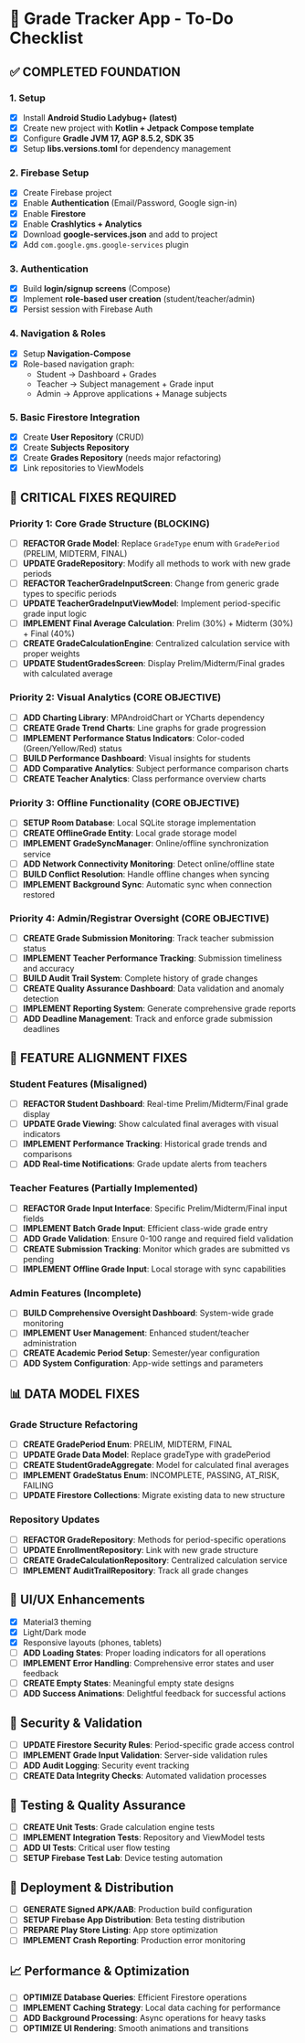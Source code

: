 # 📌 Grade Tracker App - To-Do Checklist

## ✅ COMPLETED FOUNDATION
### 1. Setup
- [x] Install **Android Studio Ladybug+ (latest)**
- [x] Create new project with **Kotlin + Jetpack Compose template**
- [x] Configure **Gradle JVM 17, AGP 8.5.2, SDK 35**
- [x] Setup **libs.versions.toml** for dependency management

### 2. Firebase Setup
- [x] Create Firebase project
- [x] Enable **Authentication** (Email/Password, Google sign-in)
- [x] Enable **Firestore**
- [x] Enable **Crashlytics + Analytics**
- [x] Download **google-services.json** and add to project
- [x] Add `com.google.gms.google-services` plugin

### 3. Authentication
- [x] Build **login/signup screens** (Compose)
- [x] Implement **role-based user creation** (student/teacher/admin)
- [x] Persist session with Firebase Auth

### 4. Navigation & Roles
- [x] Setup **Navigation-Compose**
- [x] Role-based navigation graph:
  - Student → Dashboard + Grades
  - Teacher → Subject management + Grade input
  - Admin → Approve applications + Manage subjects

### 5. Basic Firestore Integration
- [x] Create **User Repository** (CRUD)
- [x] Create **Subjects Repository**
- [x] Create **Grades Repository** (needs major refactoring)
- [x] Link repositories to ViewModels

## 🚨 CRITICAL FIXES REQUIRED

### Priority 1: Core Grade Structure (BLOCKING)
- [ ] **REFACTOR Grade Model**: Replace `GradeType` enum with `GradePeriod` (PRELIM, MIDTERM, FINAL)
- [ ] **UPDATE GradeRepository**: Modify all methods to work with new grade periods
- [ ] **REFACTOR TeacherGradeInputScreen**: Change from generic grade types to specific periods
- [ ] **UPDATE TeacherGradeInputViewModel**: Implement period-specific grade input logic
- [ ] **IMPLEMENT Final Average Calculation**: Prelim (30%) + Midterm (30%) + Final (40%)
- [ ] **CREATE GradeCalculationEngine**: Centralized calculation service with proper weights
- [ ] **UPDATE StudentGradesScreen**: Display Prelim/Midterm/Final grades with calculated average

### Priority 2: Visual Analytics (CORE OBJECTIVE)
- [ ] **ADD Charting Library**: MPAndroidChart or YCharts dependency
- [ ] **CREATE Grade Trend Charts**: Line graphs for grade progression
- [ ] **IMPLEMENT Performance Status Indicators**: Color-coded (Green/Yellow/Red) status
- [ ] **BUILD Performance Dashboard**: Visual insights for students
- [ ] **ADD Comparative Analytics**: Subject performance comparison charts
- [ ] **CREATE Teacher Analytics**: Class performance overview charts

### Priority 3: Offline Functionality (CORE OBJECTIVE)
- [ ] **SETUP Room Database**: Local SQLite storage implementation
- [ ] **CREATE OfflineGrade Entity**: Local grade storage model
- [ ] **IMPLEMENT GradeSyncManager**: Online/offline synchronization service
- [ ] **ADD Network Connectivity Monitoring**: Detect online/offline state
- [ ] **BUILD Conflict Resolution**: Handle offline changes when syncing
- [ ] **IMPLEMENT Background Sync**: Automatic sync when connection restored

### Priority 4: Admin/Registrar Oversight (CORE OBJECTIVE)
- [ ] **CREATE Grade Submission Monitoring**: Track teacher submission status
- [ ] **IMPLEMENT Teacher Performance Tracking**: Submission timeliness and accuracy
- [ ] **BUILD Audit Trail System**: Complete history of grade changes
- [ ] **CREATE Quality Assurance Dashboard**: Data validation and anomaly detection
- [ ] **IMPLEMENT Reporting System**: Generate comprehensive grade reports
- [ ] **ADD Deadline Management**: Track and enforce grade submission deadlines

## 🔧 FEATURE ALIGNMENT FIXES

### Student Features (Misaligned)
- [ ] **REFACTOR Student Dashboard**: Real-time Prelim/Midterm/Final grade display
- [ ] **UPDATE Grade Viewing**: Show calculated final averages with visual indicators
- [ ] **IMPLEMENT Performance Tracking**: Historical grade trends and comparisons
- [ ] **ADD Real-time Notifications**: Grade update alerts from teachers

### Teacher Features (Partially Implemented)
- [ ] **REFACTOR Grade Input Interface**: Specific Prelim/Midterm/Final input fields
- [ ] **IMPLEMENT Batch Grade Input**: Efficient class-wide grade entry
- [ ] **ADD Grade Validation**: Ensure 0-100 range and required field validation
- [ ] **CREATE Submission Tracking**: Monitor which grades are submitted vs pending
- [ ] **IMPLEMENT Offline Grade Input**: Local storage with sync capabilities

### Admin Features (Incomplete)
- [ ] **BUILD Comprehensive Oversight Dashboard**: System-wide grade monitoring
- [ ] **IMPLEMENT User Management**: Enhanced student/teacher administration
- [ ] **CREATE Academic Period Setup**: Semester/year configuration
- [ ] **ADD System Configuration**: App-wide settings and parameters

## 📊 DATA MODEL FIXES

### Grade Structure Refactoring
- [ ] **CREATE GradePeriod Enum**: PRELIM, MIDTERM, FINAL
- [ ] **UPDATE Grade Data Model**: Replace gradeType with gradePeriod
- [ ] **CREATE StudentGradeAggregate**: Model for calculated final averages
- [ ] **IMPLEMENT GradeStatus Enum**: INCOMPLETE, PASSING, AT_RISK, FAILING
- [ ] **UPDATE Firestore Collections**: Migrate existing data to new structure

### Repository Updates
- [ ] **REFACTOR GradeRepository**: Methods for period-specific operations
- [ ] **UPDATE EnrollmentRepository**: Link with new grade structure
- [ ] **CREATE GradeCalculationRepository**: Centralized calculation service
- [ ] **IMPLEMENT AuditTrailRepository**: Track all grade changes

## 🎨 UI/UX Enhancements
- [x] Material3 theming
- [x] Light/Dark mode
- [x] Responsive layouts (phones, tablets)
- [ ] **ADD Loading States**: Proper loading indicators for all operations
- [ ] **IMPLEMENT Error Handling**: Comprehensive error states and user feedback
- [ ] **CREATE Empty States**: Meaningful empty state designs
- [ ] **ADD Success Animations**: Delightful feedback for successful actions

## 🔐 Security & Validation
- [ ] **UPDATE Firestore Security Rules**: Period-specific grade access control
- [ ] **IMPLEMENT Grade Input Validation**: Server-side validation rules
- [ ] **ADD Audit Logging**: Security event tracking
- [ ] **CREATE Data Integrity Checks**: Automated validation processes

## 🧪 Testing & Quality Assurance
- [ ] **CREATE Unit Tests**: Grade calculation engine tests
- [ ] **IMPLEMENT Integration Tests**: Repository and ViewModel tests
- [ ] **ADD UI Tests**: Critical user flow testing
- [ ] **SETUP Firebase Test Lab**: Device testing automation

## 🚀 Deployment & Distribution
- [ ] **GENERATE Signed APK/AAB**: Production build configuration
- [ ] **SETUP Firebase App Distribution**: Beta testing distribution
- [ ] **PREPARE Play Store Listing**: App store optimization
- [ ] **IMPLEMENT Crash Reporting**: Production error monitoring

## 📈 Performance & Optimization
- [ ] **OPTIMIZE Database Queries**: Efficient Firestore operations
- [ ] **IMPLEMENT Caching Strategy**: Local data caching for performance
- [ ] **ADD Background Processing**: Async operations for heavy tasks
- [ ] **OPTIMIZE UI Rendering**: Smooth animations and transitions
